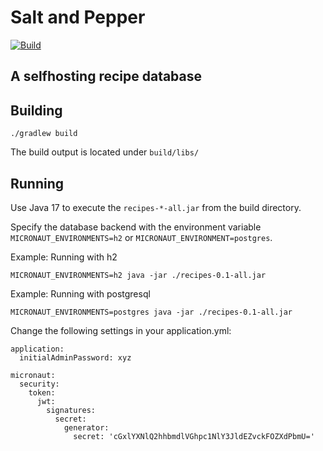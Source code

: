 # Salt and Pepper
[![Build](https://github.com/detached/saltAndPepper/actions/workflows/build.yml/badge.svg)](https://github.com/detached/saltAndPepper/actions/workflows/build.yml)

## A selfhosting recipe database
## Building

```shell
./gradlew build
```

The build output is located under `build/libs/`

## Running

Use Java 17 to execute the `recipes-*-all.jar` from the build directory.

Specify the database backend with the environment variable `MICRONAUT_ENVIRONMENTS=h2` or
`MICRONAUT_ENVIRONMENT=postgres`.

Example: Running with h2
```shell
MICRONAUT_ENVIRONMENTS=h2 java -jar ./recipes-0.1-all.jar
```

Example: Running with postgresql
```shell
MICRONAUT_ENVIRONMENTS=postgres java -jar ./recipes-0.1-all.jar
```

Change the following settings in your application.yml:

```
application:
  initialAdminPassword: xyz
  
micronaut:
  security:
    token:
      jwt:
        signatures:
          secret:
            generator:
              secret: 'cGxlYXNlQ2hhbmdlVGhpc1NlY3JldEZvckFOZXdPbmU='
```